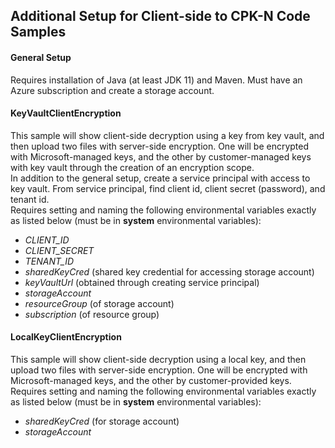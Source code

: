 ## Additional Setup for Client-side to CPK-N Code Samples

#### General Setup
Requires installation of Java (at least JDK 11) and Maven. Must have an Azure subscription and create a storage account.

#### KeyVaultClientEncryption 
This sample will show client-side decryption using a key from key vault, and then upload two files with server-side
encryption. One will be encrypted with Microsoft-managed keys, and the other by customer-managed keys with
key vault through the creation of an encryption scope. \
In addition to the general setup, create a service principal with access to key vault. From service principal, 
find client id, client secret (password), and tenant id. \
Requires setting and naming the following environmental variables exactly as listed below 
(must be in **system** environmental variables):
  * *CLIENT_ID*
  * *CLIENT_SECRET*
  * *TENANT_ID*
  * *sharedKeyCred* (shared key credential for accessing storage account)
  * *keyVaultUrl* (obtained through creating service principal)
  * *storageAccount*
  * *resourceGroup* (of storage account)
  * *subscription* (of resource group)
             
#### LocalKeyClientEncryption
This sample will show client-side decryption using a local key, and then upload two files with server-side
encryption. One will be encrypted with Microsoft-managed keys, and the other by customer-provided keys. \
Requires setting and naming the following environmental variables exactly as listed below (must be in 
**system** environmental variables):
 * *sharedKeyCred* (for storage account)
 * *storageAccount*
 
